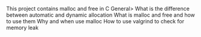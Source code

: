 This project contains malloc and free in C
General>
What is the difference between automatic and dynamic allocation
What is malloc and free and how to use them
Why and when use malloc
How to use valgrind to check for memory leak
